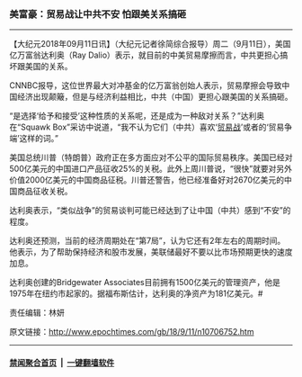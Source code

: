 ### 美富豪：贸易战让中共不安 怕跟美关系搞砸
------------------------

<p>【大纪元2018年09月11日讯】（大纪元记者徐简综合报导）周二（9月11日），美国亿万富翁达利奥（Ray Dalio）表示，就目前的中美贸易摩擦而言，中共更担心搞坏跟美国的关系。</p>
<p>CNNBC报导，这位世界最大对冲基金的亿万富翁创始人表示，贸易摩擦会导致中国经济出现颠簸，但是与经济利益相比，中共（中国）更担心跟美国的关系搞砸。</p>
<p>“是选择‘给予和接受’这种性质的关系呢，还是成为一种敌对关系？”达利奥在“Squawk Box”采访中说道，“我不认为它们（中共）喜欢‘<a href="http://www.epochtimes.com/gb/tag/%E8%B4%B8%E6%98%93%E6%88%98.html">贸易战</a>’或者的‘贸易争端’这样的词。”</p>
<p>美国总统川普（特朗普）政府正在多方面应对不公平的国际贸易秩序。美国已经对500亿美元的中国进口产品征收25%的关税。此外上周川普说，“很快”就要对另外价值2000亿美元的中国商品征税。川普还警告，他已经准备好对2670亿美元的中国商品征收关税。</p>
<p>达利奥表示，“类似战争”的贸易谈判可能已经达到了让中国（中共）感到“不安”的程度。</p>
<p>达利奥还预测，当前的经济周期处在“第7局”，认为它还有2年左右的周期时间。他表示，为了帮助保持经济和股市发展，美联储最好不要以比市场预期更快的速度加息。</p>
<p>达利奥创建的Bridgewater Associates目前拥有1500亿美元的管理资产，他是1975年在纽约市起家的。据福布斯估计，达利奥的净资产为181亿美元。#</p>
<p>责任编辑：林妍</p>

原文链接：http://www.epochtimes.com/gb/18/9/11/n10706752.htm


------------------------
#### [禁闻聚合首页](https://github.com/gfw-breaker/banned-news/blob/master/README.md) &nbsp;|&nbsp;  [一键翻墙软件](https://github.com/gfw-breaker/nogfw/blob/master/README.md)